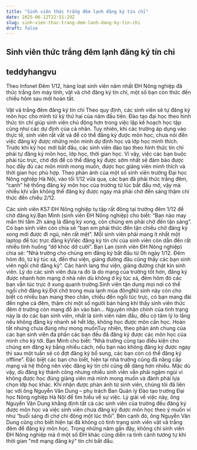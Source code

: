 ```yaml
---
title: "Sinh viên thức trắng đêm lạnh đăng ký tín chỉ"
date: 2025-06-12T22:51:29Z
slug: sinh-vien-thuc-trang-dem-lanh-dang-ky-tin-chi
draft: false
---
```


## Sinh viên thức trắng đêm lạnh đăng ký tín chỉ

## teddyhangvu

Theo Infonet
Đêm 1/12, hàng loạt sinh viên năm nhất ĐH Nông nghiệp đã thức trắng ôm máy tính, vật vã chờ đăng ký tín chỉ, một số bạn còn thức đến chiều hôm sau mới hoàn tất.

Vật vã trắng đêm đăng ký tín chỉ
Theo quy định, các sinh viên sẽ tự đăng ký môn học cho mình từ kỳ thứ hai của năm đầu tiên. Đào tạo đại học theo hình thức tín chỉ giúp sinh viên chủ động hơn trong việc lập kế hoạch học tập cũng như các dự định của cá nhân.
Tuy nhiên, khi các trường áp dụng vào thực tế, sinh viên rất vất vả để có thể đăng ký được môn học, chưa nói đến việc đăng ký được những môn mình dự định học và lớp học mình thích.
Trước khi kỳ học mới bắt đầu, các sinh viên đào tạo theo hình thức tín chỉ phải tự đăng ký môn học, lớp học, thời gian học. Vì vậy, việc các bạn buộc phải túc trực, chờ đợi để có thể đăng ký được sớm nhất sẽ đảm bảo được học đầy đủ các môn mình mong muốn, được học giảng viên mình thích và thời gian học phù hợp.
Theo phản ánh của một số sinh viên trường Đại học Nông nghiệp Hà Nội, vào tối 1/12 vừa qua, các bạn đã phải thức trắng đêm, “canh” hệ thống đăng ký môn học của trường từ lúc bắt đầu mở, vậy mà nhiều khi vẫn không thể đăng ký được ngay mà phải chờ đến sáng thậm chí thức đến chiều 2/12.
 
Các sinh viên K57 ĐH Nông nghiệp tụ tập rất đông tại trường đêm 1/12 để chờ đăng ký.Bạn Minh (sinh viên ĐH Nông nghiệp) cho biết: “Bạn nào may mắn thì tầm 2h sáng là đăng ký xong, còn chúng em phải chờ đến tận sáng”. Có bạn sinh viên còn chia sẻ “bạn em phải thức đến tận chiều chờ đăng ký xong mới được đi ngủ, nên rất mệt”.
Mỗi sinh viên phải mang ít nhất một laptop để túc trực đăng kýViệc đăng ký tín chỉ của sinh viên còn dẫn đến rất nhiều tình huống “dở khóc dở cười”. Bạn Lan (sinh viên ĐH Nông nghiệp) chia sẻ: “Nhà trường cho chúng em đăng ký bắt đầu từ 0h ngày 1/12. Đêm hôm đó, từ ký túc xá, đến thư viện, giảng đường đâu cũng thấy các bạn sinh viên ngồi chờ đăng ký”.
Các hành lang thư viện, giảng đường chật kín sinh viên.
Lý do các sinh viên đưa ra đó là do mạng của trường tốt hơn, đăng ký được nhanh hơn mạng ở nhà nên dù không ở ký túc xá, đêm hôm đó các bạn vẫn túc trực ở xung quanh trường.Sinh viên tận dụng mọi nơi có thể ngồi chờ đăng ký.Đợi chờ trong mưa lạnh mùa đôngNữ sinh này còn cho biết có nhiều bạn mang theo chăn, chiếu đến ngồi túc trực, có bạn mang đài đến nghe cả đêm, thậm chí một số người bán hàng khi thấy sinh viên thức đêm ở trường còn mang đồ ăn vào bán…
Nguyên nhân chính của tình trạng này là do các bạn sinh viên, nhất là sinh viên năm đầu, đều có tâm lý lo lắng nếu không đăng ký nhanh sẽ hết lớp, không học được môn cần học.
Hoàn tất nhưng chưa đúng như mong muốnTuy nhiên, theo phản ánh chung của các bạn sinh viên đa phần các bạn đều đã đăng ký được các môn học của mình cho kỳ tới.
Bạn Minh cho biết: “Nhà trường cũng tạo điều kiện cho chúng em đăng ký bằng nhiều cách, nếu bạn nào không đăng ký được ngay thì sau một tuần sẽ có đợt đăng ký bổ sung, các bạn còn có thể đăng ký offline”.
Đặc biệt các bạn cho biết, hiện tại nhà trường cũng đã nâng cấp mạng và hệ thống nên việc đăng ký tín chỉ cũng dễ dàng hơn nhiều.
Mặc dù vậy, dù đăng ký thành công nhưng nhiều sinh viên vẫn phải ngậm ngùi vì không được học đúng giảng viên mà mình mong muốn và đành phải lựa chọn lớp học khác.
Khi nhận được phản ánh từ sinh viên, chúng tôi đã liên lạc với ông Nguyễn Văn Dung – phụ trách Ban Quản lý Đào tạo trường Đại học Nông nghiệp Hà Nội để tìm hiểu về sự việc.
Lý giải về việc này, ông Nguyễn Văn Dung khẳng định tất cả các sinh viên của trường đều đăng ký được môn học và việc sinh viên chưa đăng ký được môn học theo ý muốn ví như “buổi sáng đi chợ chỉ đông một lúc thôi”.
Bên cạnh đó, ông Nguyễn Văn Dung cũng cho biết hiện tại đã không có tình trạng sinh viên vật vã trắng đêm để đăng ký môn học.
Trong những năm gần đây, không chỉ sinh viên ĐH Nông nghiệp mà ở một số ĐH khác cũng diễn ra tình cảnh tương tự khi thời gian "mở mạng đăng ký" tín chỉ bắt đầu.